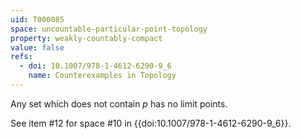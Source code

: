 ```yaml
---
uid: T000085
space: uncountable-particular-point-topology
property: weakly-countably-compact
value: false
refs:
  - doi: 10.1007/978-1-4612-6290-9_6
    name: Counterexamples in Topology
---
```

Any set which does not contain $p$ has no limit points.

See item #12 for space #10 in {{doi:10.1007/978-1-4612-6290-9_6}}.
